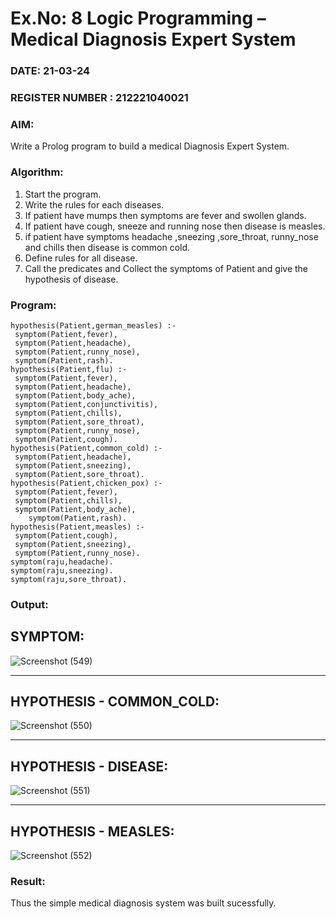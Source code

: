 # Ex.No: 8  Logic Programming –  Medical Diagnosis Expert System
### DATE: 21-03-24                                                                           
### REGISTER NUMBER : 212221040021
### AIM: 
Write a Prolog program to build a medical Diagnosis Expert System.
###  Algorithm:
1. Start the program.
2. Write the rules for each diseases.
3. If patient have mumps then symptoms are fever and swollen glands.
4. If patient have cough, sneeze and running nose then disease is measles.
5. if patient have symptoms headache ,sneezing ,sore_throat, runny_nose and  chills then disease is common cold.
6. Define rules for all disease.
7. Call the predicates and Collect the symptoms of Patient and give the hypothesis of disease.
        

### Program:

```
hypothesis(Patient,german_measles) :- 
 symptom(Patient,fever), 
 symptom(Patient,headache), 
 symptom(Patient,runny_nose), 
 symptom(Patient,rash). 
hypothesis(Patient,flu) :- 
 symptom(Patient,fever), 
 symptom(Patient,headache), 
 symptom(Patient,body_ache), 
 symptom(Patient,conjunctivitis), 
 symptom(Patient,chills), 
 symptom(Patient,sore_throat), 
 symptom(Patient,runny_nose), 
 symptom(Patient,cough). 
hypothesis(Patient,common_cold) :- 
 symptom(Patient,headache), 
 symptom(Patient,sneezing), 
 symptom(Patient,sore_throat). 
hypothesis(Patient,chicken_pox) :- 
 symptom(Patient,fever), 
 symptom(Patient,chills), 
 symptom(Patient,body_ache), 
    symptom(Patient,rash). 
hypothesis(Patient,measles) :- 
 symptom(Patient,cough), 
 symptom(Patient,sneezing), 
 symptom(Patient,runny_nose). 
symptom(raju,headache). 
symptom(raju,sneezing). 
symptom(raju,sore_throat).
```









### Output:
## SYMPTOM:
![Screenshot (549)](https://github.com/ashmistalin/AI_Lab_2023-24_ashmi/assets/103128410/c0801380-1ee9-440b-805c-eac9d2ff1e2e)
_____________________________________________________
## HYPOTHESIS - COMMON_COLD:
![Screenshot (550)](https://github.com/ashmistalin/AI_Lab_2023-24_ashmi/assets/103128410/949b7d20-cb9f-4f5e-bb0a-0315daf7af6f)
_______________________________________________________
## HYPOTHESIS - DISEASE:
![Screenshot (551)](https://github.com/ashmistalin/AI_Lab_2023-24_ashmi/assets/103128410/34f3a58e-7c30-4ccb-ae48-b5b74873cf72)
________________________________________________________
## HYPOTHESIS - MEASLES:
![Screenshot (552)](https://github.com/ashmistalin/AI_Lab_2023-24_ashmi/assets/103128410/1d3e1667-ce64-4108-83c3-c3d91f829d92)



### Result:
Thus the simple medical diagnosis system was built sucessfully.
